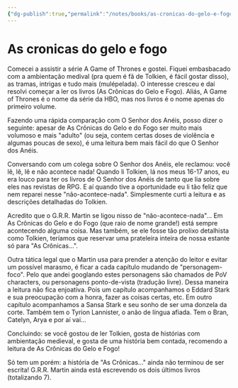 ```yaml
---
{"dg-publish":true,"permalink":"/notes/books/as-cronicas-do-gelo-e-fogo/","dgHomeLink":true,"dgPassFrontmatter":false}
---
```



# As cronicas do gelo e fogo

Comecei a assistir a série A Game of Thrones e gostei. Fiquei embasbacado com a ambientação medival (pra quem é fã de Tolkien, é fácil gostar disso), as tramas, intrigas e tudo mais (mulépelada). O interesse cresceu e daí resolvi começar a ler os livros (As Crônicas do Gelo e Fogo). Aliás, A Game of Thrones é o nome da série da HBO, mas nos livros é o nome apenas do primeiro volume.

Fazendo uma rápida comparação com O Senhor dos Anéis, posso dizer o seguinte: apesar de As Crônicas do Gelo e do Fogo ser muito mais volumoso e mais "adulto" (ou seja, contem certas doses de violência e algumas poucas de sexo), é uma leitura bem mais fácil do que O Senhor dos Anéis.

Conversando com um colega sobre O Senhor dos Anéis, ele reclamou: você lê, lê, lê e não acontece nada! Quando li Tolkien, lá nos meus 16-17 anos, eu era louco para ter os livros de O Senhor dos Anéis de tanto que lia sobre eles nas revistas de RPG. E aí quando tive a oportunidade eu li tão feliz que nem reparei nesse "não-acontece-nada". Simplesmente curti a leitura e as descrições detalhadas do Tolkien.

Acredito que o G.R.R. Martin se ligou nisso de "não-acontece-nada"... Em As Crônicas do Gelo e do Fogo (que raio de nome grande!) está sempre acontecendo alguma coisa. Mas também, se ele fosse tão prolixo detalhista como Tolkien, teríamos que reservar uma prateleira inteira de nossa estante só para "As Crônicas...".

Outra tática legal que o Martin usa para prender a atenção do leitor e evitar um possível marasmo, é ficar a cada capítulo mudando de "personagem-foco". Pelo que andei googlando estes personagens são chamados de PoV characters, ou personagens ponto-de-vista (tradução livre). Dessa maneira a leitura não fica enjoativa. Pois um capítulo acompanhamos o Eddard Stark e sua preocupação com a honra, fazer as coisas certas, etc. Em outro capítulo acompanhamos a Sansa Stark e seu sonho de ser uma donzela da corte. Também tem o Tyrion Lannister, o anão de língua afiada. Tem o Bran, Catelyn, Arya e por aí vai...

Concluindo: se você gostou de ler Tolkien, gosta de histórias com ambientação medieval, e gosta de uma história bem contada, recomendo a leitura de As Crônicas do Gelo e Fogo!

Só tem um porém: a história de "As Crônicas..." ainda não terminou de ser escrita! G.R.R. Martin ainda está escrevendo os dois últimos livros (totalizando 7).